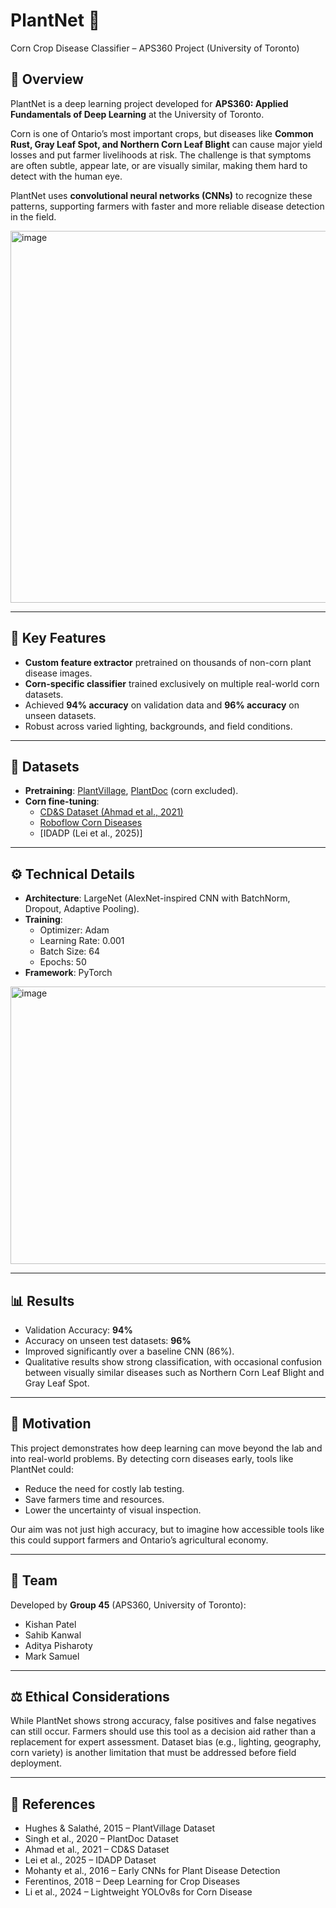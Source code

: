 # PlantNet 🌽  
Corn Crop Disease Classifier – APS360 Project (University of Toronto)  

## 📖 Overview  
PlantNet is a deep learning project developed for **APS360: Applied Fundamentals of Deep Learning** at the University of Toronto.  

Corn is one of Ontario’s most important crops, but diseases like **Common Rust, Gray Leaf Spot, and Northern Corn Leaf Blight** can cause major yield losses and put farmer livelihoods at risk. The challenge is that symptoms are often subtle, appear late, or are visually similar, making them hard to detect with the human eye.  

PlantNet uses **convolutional neural networks (CNNs)** to recognize these patterns, supporting farmers with faster and more reliable disease detection in the field.  

<img width="1730" height="595" alt="image" src="https://github.com/user-attachments/assets/ed241946-e6cb-43d9-a8c7-a0b5ebf4caca" />

---

## 🔑 Key Features  
- **Custom feature extractor** pretrained on thousands of non-corn plant disease images.  
- **Corn-specific classifier** trained exclusively on multiple real-world corn datasets.  
- Achieved **94% accuracy** on validation data and **96% accuracy** on unseen datasets.  
- Robust across varied lighting, backgrounds, and field conditions.  

---

## 📂 Datasets  
- **Pretraining**: [PlantVillage](https://arxiv.org/abs/1511.08060), [PlantDoc](https://doi.org/10.1145/3371158.3371196) (corn excluded).  
- **Corn fine-tuning**:  
  - [CD&S Dataset (Ahmad et al., 2021)](https://osf.io/s6ru5/)  
  - [Roboflow Corn Diseases](https://universe.roboflow.com/corn-disease-7/corn-diseases-oxojk)  
  - [IDADP (Lei et al., 2025)]  

---

## ⚙️ Technical Details  
- **Architecture**: LargeNet (AlexNet-inspired CNN with BatchNorm, Dropout, Adaptive Pooling).  
- **Training**:  
  - Optimizer: Adam  
  - Learning Rate: 0.001  
  - Batch Size: 64  
  - Epochs: 50  
- **Framework**: PyTorch
  
<img width="959" height="444" alt="image" src="https://github.com/user-attachments/assets/7e7d6af1-662d-4b8d-9f18-9e48e0be63ac" />

---

## 📊 Results  
- Validation Accuracy: **94%**  
- Accuracy on unseen test datasets: **96%**  
- Improved significantly over a baseline CNN (86%).  
- Qualitative results show strong classification, with occasional confusion between visually similar diseases such as Northern Corn Leaf Blight and Gray Leaf Spot.  

---

## 🌱 Motivation  
This project demonstrates how deep learning can move beyond the lab and into real-world problems. By detecting corn diseases early, tools like PlantNet could:  
- Reduce the need for costly lab testing.  
- Save farmers time and resources.  
- Lower the uncertainty of visual inspection.  

Our aim was not just high accuracy, but to imagine how accessible tools like this could support farmers and Ontario’s agricultural economy.  

---

## 👥 Team  
Developed by **Group 45** (APS360, University of Toronto):  
- Kishan Patel  
- Sahib Kanwal  
- Aditya Pisharoty  
- Mark Samuel  

---

## ⚖️ Ethical Considerations  
While PlantNet shows strong accuracy, false positives and false negatives can still occur. Farmers should use this tool as a decision aid rather than a replacement for expert assessment. Dataset bias (e.g., lighting, geography, corn variety) is another limitation that must be addressed before field deployment.  

---

## 📌 References  
- Hughes & Salathé, 2015 – PlantVillage Dataset  
- Singh et al., 2020 – PlantDoc Dataset  
- Ahmad et al., 2021 – CD&S Dataset  
- Lei et al., 2025 – IDADP Dataset  
- Mohanty et al., 2016 – Early CNNs for Plant Disease Detection  
- Ferentinos, 2018 – Deep Learning for Crop Diseases  
- Li et al., 2024 – Lightweight YOLOv8s for Corn Disease  
